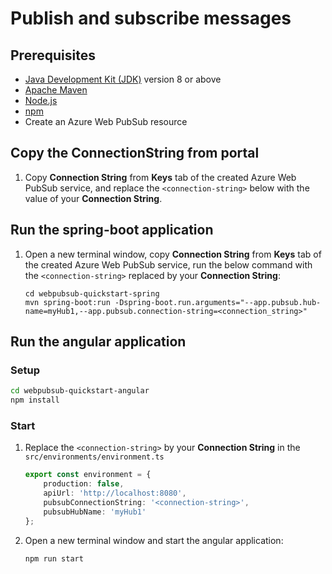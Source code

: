 # Publish and subscribe messages

## Prerequisites

- [Java Development Kit (JDK)](/java/azure/jdk/) version 8 or above
- [Apache Maven](https://maven.apache.org/download.cgi)
- [Node.js](https://nodejs.org)
- [npm](https://www.npmjs.com/)
- Create an Azure Web PubSub resource


## Copy the ConnectionString from portal

1. Copy **Connection String** from **Keys** tab of the created Azure Web PubSub service, and replace the `<connection-string>` below with the value of your **Connection String**.


## Run the spring-boot application
1. Open a new terminal window, copy **Connection String** from **Keys** tab of the created Azure Web PubSub service, run the below command with the `<connection-string>` replaced by your **Connection String**:
    ```console
    cd webpubsub-quickstart-spring
    mvn spring-boot:run -Dspring-boot.run.arguments="--app.pubsub.hub-name=myHub1,--app.pubsub.connection-string=<connection_string>"
    ```

## Run the angular application
### Setup
```bash
cd webpubsub-quickstart-angular
npm install
```
### Start
1. Replace the `<connection-string>` by your **Connection String** in the `src/environments/environment.ts`
    ```ts
    export const environment = {
		production: false,
		apiUrl: 'http://localhost:8080',
		pubsubConnectionString: '<connection-string>',
		pubsubHubName: 'myHub1'
	};
    ```
2. Open a new terminal window and start the angular application:
    ```bash
    npm run start
    ```
